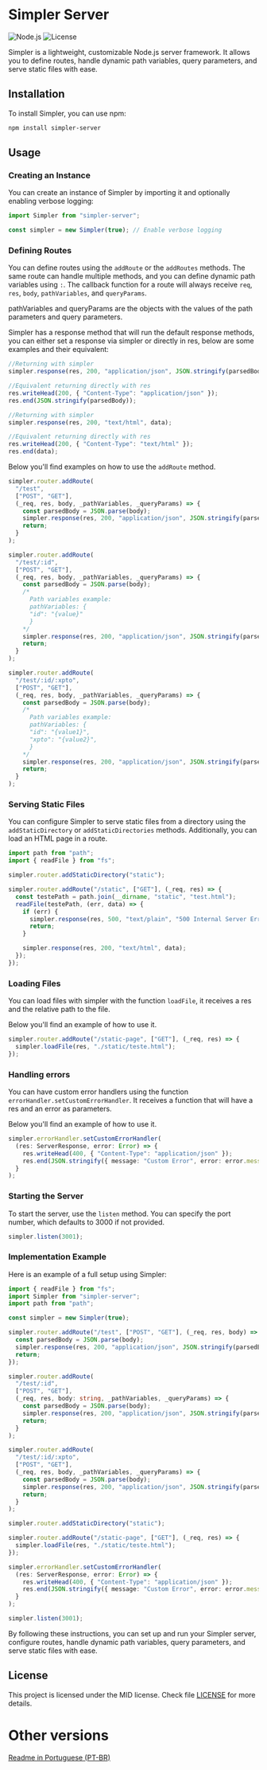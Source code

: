 # Simpler Server

![Node.js](https://img.shields.io/badge/Node.js-v14.17.3-green)
![License](https://img.shields.io/badge/license-MIT-blue)

Simpler is a lightweight, customizable Node.js server framework. It allows you to define routes, handle dynamic path variables, query parameters, and serve static files with ease.

## Installation

To install Simpler, you can use npm:

```bash
npm install simpler-server
```

## Usage

### Creating an Instance

You can create an instance of Simpler by importing it and optionally enabling verbose logging:

```typescript
import Simpler from "simpler-server";

const simpler = new Simpler(true); // Enable verbose logging
```

### Defining Routes

You can define routes using the `addRoute` or the `addRoutes` methods. The same route can handle multiple methods, and you can define dynamic path variables using `:`. The callback function for a route will always receive `req`, `res`, `body`, `pathVariables`, and `queryParams`.

pathVariables and queryParams are the objects with the values of the path parameters and query parameters.

Simpler has a response method that will run the default response methods, you can either set a response via simpler or directly in res, below are some examples and their equivalent:

```typescript
//Returning with simpler
simpler.response(res, 200, "application/json", JSON.stringify(parsedBody));

//Equivalent returning directly with res
res.writeHead(200, { "Content-Type": "application/json" });
res.end(JSON.stringify(parsedBody));

//Returning with simpler
simpler.response(res, 200, "text/html", data);

//Equivalent returning directly with res
res.writeHead(200, { "Content-Type": "text/html" });
res.end(data);
```

Below you'll find examples on how to use the `addRoute` method.

```typescript
simpler.router.addRoute(
  "/test",
  ["POST", "GET"],
  (_req, res, body, _pathVariables, _queryParams) => {
    const parsedBody = JSON.parse(body);
    simpler.response(res, 200, "application/json", JSON.stringify(parsedBody));
    return;
  }
);

simpler.router.addRoute(
  "/test/:id",
  ["POST", "GET"],
  (_req, res, body, _pathVariables, _queryParams) => {
    const parsedBody = JSON.parse(body);
    /*
      Path variables example:
      pathVariables: {
      "id": "{value}"
      }
    */
    simpler.response(res, 200, "application/json", JSON.stringify(parsedBody));
    return;
  }
);

simpler.router.addRoute(
  "/test/:id/:xpto",
  ["POST", "GET"],
  (_req, res, body, _pathVariables, _queryParams) => {
    const parsedBody = JSON.parse(body);
    /*
      Path variables example:
      pathVariables: {
      "id": "{value1}",
      "xpto": "{value2}",
      }
    */
    simpler.response(res, 200, "application/json", JSON.stringify(parsedBody));
    return;
  }
);
```

### Serving Static Files

You can configure Simpler to serve static files from a directory using the `addStaticDirectory` or `addStaticDirectories` methods. Additionally, you can load an HTML page in a route.

```typescript
import path from "path";
import { readFile } from "fs";

simpler.router.addStaticDirectory("static");

simpler.router.addRoute("/static", ["GET"], (_req, res) => {
  const testePath = path.join(__dirname, "static", "test.html");
  readFile(testePath, (err, data) => {
    if (err) {
      simpler.response(res, 500, "text/plain", "500 Internal Server Error");
      return;
    }

    simpler.response(res, 200, "text/html", data);
  });
});
```

### Loading Files

You can load files with simpler with the function `loadFile`, it receives a res and the relative path to the file.

Below you'll find an example of how to use it.

```typescript
simpler.router.addRoute("/static-page", ["GET"], (_req, res) => {
  simpler.loadFile(res, "./static/teste.html");
});
```

### Handling errors

You can have custom error handlers using the function `errorHandler.setCustomErrorHandler`. It receives a function that will have a res and an error as parameters.

Below you'll find an example of how to use it.

```typescript
simpler.errorHandler.setCustomErrorHandler(
  (res: ServerResponse, error: Error) => {
    res.writeHead(400, { "Content-Type": "application/json" });
    res.end(JSON.stringify({ message: "Custom Error", error: error.message }));
  }
);
```

### Starting the Server

To start the server, use the `listen` method. You can specify the port number, which defaults to 3000 if not provided.

```typescript
simpler.listen(3001);
```

### Implementation Example

Here is an example of a full setup using Simpler:

```typescript
import { readFile } from "fs";
import Simpler from "simpler-server";
import path from "path";

const simpler = new Simpler(true);

simpler.router.addRoute("/test", ["POST", "GET"], (_req, res, body) => {
  const parsedBody = JSON.parse(body);
  simpler.response(res, 200, "application/json", JSON.stringify(parsedBody));
  return;
});

simpler.router.addRoute(
  "/test/:id",
  ["POST", "GET"],
  (_req, res, body: string, _pathVariables, _queryParams) => {
    const parsedBody = JSON.parse(body);
    simpler.response(res, 200, "application/json", JSON.stringify(parsedBody));
    return;
  }
);

simpler.router.addRoute(
  "/test/:id/:xpto",
  ["POST", "GET"],
  (_req, res, body, _pathVariables, _queryParams) => {
    const parsedBody = JSON.parse(body);
    simpler.response(res, 200, "application/json", JSON.stringify(parsedBody));
    return;
  }
);

simpler.router.addStaticDirectory("static");

simpler.router.addRoute("/static-page", ["GET"], (_req, res) => {
  simpler.loadFile(res, "./static/teste.html");
});

simpler.errorHandler.setCustomErrorHandler(
  (res: ServerResponse, error: Error) => {
    res.writeHead(400, { "Content-Type": "application/json" });
    res.end(JSON.stringify({ message: "Custom Error", error: error.message }));
  }
);

simpler.listen(3001);
```

By following these instructions, you can set up and run your Simpler server, configure routes, handle dynamic path variables, query parameters, and serve static files with ease.

## License

This project is licensed under the MID license. Check file [LICENSE](LICENSE) for more details.

# Other versions

[Readme in Portuguese (PT-BR)](README.pt-br.md)
